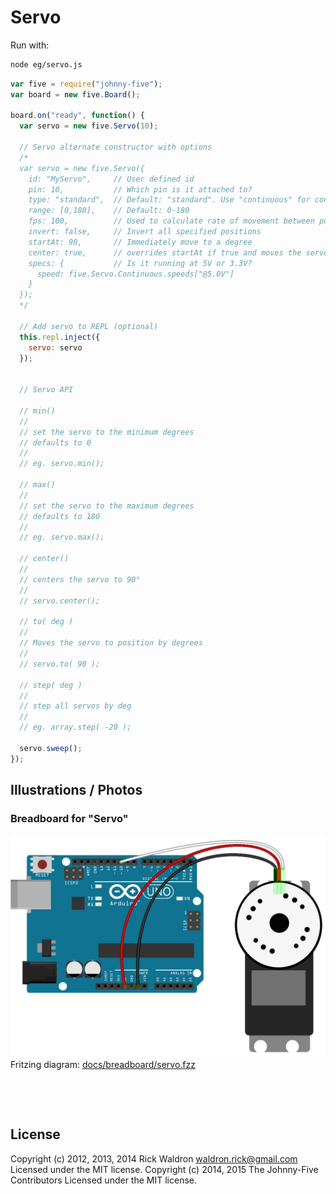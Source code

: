 <!--remove-start-->

# Servo



Run with:
```bash
node eg/servo.js
```

<!--remove-end-->

```javascript
var five = require("johnny-five");
var board = new five.Board();

board.on("ready", function() {
  var servo = new five.Servo(10);

  // Servo alternate constructor with options
  /*
  var servo = new five.Servo({
    id: "MyServo",     // User defined id
    pin: 10,           // Which pin is it attached to?
    type: "standard",  // Default: "standard". Use "continuous" for continuous rotation servos
    range: [0,180],    // Default: 0-180
    fps: 100,          // Used to calculate rate of movement between positions
    invert: false,     // Invert all specified positions
    startAt: 90,       // Immediately move to a degree
    center: true,      // overrides startAt if true and moves the servo to the center of the range
    specs: {           // Is it running at 5V or 3.3V?
      speed: five.Servo.Continuous.speeds["@5.0V"]
    }
  });
  */

  // Add servo to REPL (optional)
  this.repl.inject({
    servo: servo
  });


  // Servo API

  // min()
  //
  // set the servo to the minimum degrees
  // defaults to 0
  //
  // eg. servo.min();

  // max()
  //
  // set the servo to the maximum degrees
  // defaults to 180
  //
  // eg. servo.max();

  // center()
  //
  // centers the servo to 90°
  //
  // servo.center();

  // to( deg )
  //
  // Moves the servo to position by degrees
  //
  // servo.to( 90 );

  // step( deg )
  //
  // step all servos by deg
  //
  // eg. array.step( -20 );

  servo.sweep();
});

```


## Illustrations / Photos


### Breadboard for "Servo"



![docs/breadboard/servo.png](breadboard/servo.png)<br>
Fritzing diagram: [docs/breadboard/servo.fzz](breadboard/servo.fzz)

&nbsp;





&nbsp;

<!--remove-start-->

## License
Copyright (c) 2012, 2013, 2014 Rick Waldron <waldron.rick@gmail.com>
Licensed under the MIT license.
Copyright (c) 2014, 2015 The Johnny-Five Contributors
Licensed under the MIT license.

<!--remove-end-->
